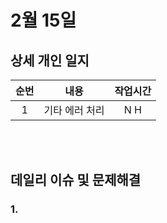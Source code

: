 # 2월 15일
## 상세 개인 일지 
|순번|내용|작업시간
|:---:|:-----:|:-------:
|1| 기타 에러 처리 | N H


</br></br>
## 데일리 이슈 및 문제해결
### 1. 
